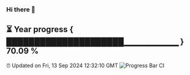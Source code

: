 ### Hi there 👋
⏳ Year progress { █████████████████████▁▁▁▁▁▁▁▁▁ } 70.09 %
---
⏰ Updated on Fri, 13 Sep 2024 12:32:10 GMT
![Progress Bar CI](https://github.com/liununu/liununu/workflows/Progress%20Bar%20CI/badge.svg)
